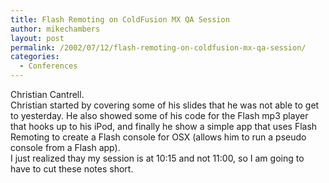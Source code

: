 ```yaml
---
title: Flash Remoting on ColdFusion MX QA Session
author: mikechambers
layout: post
permalink: /2002/07/12/flash-remoting-on-coldfusion-mx-qa-session/
categories:
  - Conferences
---
```



Christian Cantrell.  
Christian started by covering some of his slides that he was not able to get to yesterday. He also showed some of his code for the Flash mp3 player that hooks up to his iPod, and finally he show a simple app that uses Flash Remoting to create a Flash console for OSX (allows him to run a pseudo console from a Flash app).  
I just realized thay my session is at 10:15 and not 11:00, so I am going to have to cut these notes short.